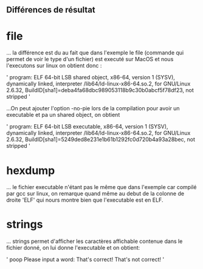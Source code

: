 ## Différences de résultat

# file 

... la différence est du au fait que dans l'exemple le file (commande qui permet de voir le type d'un fichier) est executé sur MacOS et nous l'executons sur linux on obtient donc :

' program: ELF 64-bit LSB shared object, x86-64, version 1 (SYSV), dynamically linked, interpreter /lib64/ld-linux-x86-64.so.2, for GNU/Linux 2.6.32, BuildID[sha1]=deba4fa68dbc989053118b9c30b0abcf5f78df23, not stripped '

...On peut ajouter l'option -no-pie lors de la compilation pour avoir un executable et pa un shared object, on obtient 

' program: ELF 64-bit LSB executable, x86-64, version 1 (SYSV), dynamically linked, interpreter /lib64/ld-linux-x86-64.so.2, for GNU/Linux 2.6.32, BuildID[sha1]=5249ded8e231e1b61b1292fc0d720b4a93a28bec, not stripped '

# hexdump

... le fichier executable n'étant pas le même que dans l'exemple car compilé par gcc sur linux, on remarque quand même au debut de la colonne de droite 'ELF' qui nours montre bien que l'executable est en ELF.


# strings 

... strings permet d'afficher les caractères affichable contenue dans le fichier donné, on lui donne l'executable et on obtient:

' poop
Please input a word: 
That's correct!
That's not correct! '

